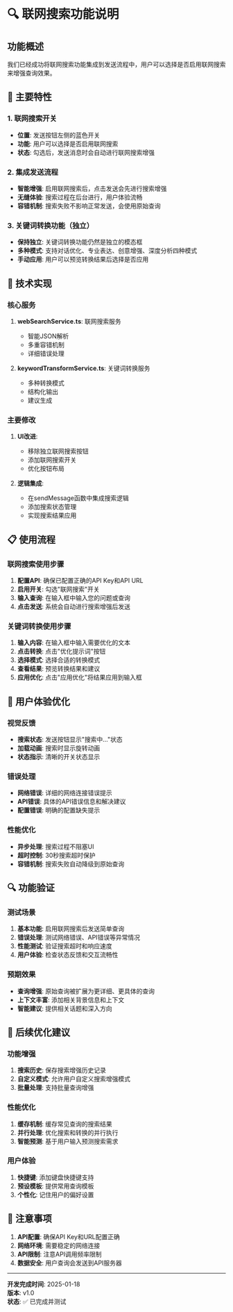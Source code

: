 # 🔍 联网搜索功能说明

## 功能概述

我们已经成功将联网搜索功能集成到发送流程中，用户可以选择是否启用联网搜索来增强查询效果。

## 🎯 主要特性

### 1. 联网搜索开关
- **位置**: 发送按钮左侧的蓝色开关
- **功能**: 用户可以选择是否启用联网搜索
- **状态**: 勾选后，发送消息时会自动进行联网搜索增强

### 2. 集成发送流程
- **智能增强**: 启用联网搜索后，点击发送会先进行搜索增强
- **无缝体验**: 搜索过程在后台进行，用户体验流畅
- **容错机制**: 搜索失败不影响正常发送，会使用原始查询

### 3. 关键词转换功能（独立）
- **保持独立**: 关键词转换功能仍然是独立的模态框
- **多种模式**: 支持对话优化、专业表达、创意增强、深度分析四种模式
- **手动应用**: 用户可以预览转换结果后选择是否应用

## 🔧 技术实现

### 核心服务
1. **webSearchService.ts**: 联网搜索服务
   - 智能JSON解析
   - 多重容错机制
   - 详细错误处理

2. **keywordTransformService.ts**: 关键词转换服务
   - 多种转换模式
   - 结构化输出
   - 建议生成

### 主要修改
1. **UI改进**: 
   - 移除独立联网搜索按钮
   - 添加联网搜索开关
   - 优化按钮布局

2. **逻辑集成**:
   - 在sendMessage函数中集成搜索逻辑
   - 添加搜索状态管理
   - 实现搜索结果应用

## 📋 使用流程

### 联网搜索使用步骤
1. **配置API**: 确保已配置正确的API Key和API URL
2. **启用开关**: 勾选"联网搜索"开关
3. **输入查询**: 在输入框中输入您的问题或查询
4. **点击发送**: 系统会自动进行搜索增强后发送

### 关键词转换使用步骤
1. **输入内容**: 在输入框中输入需要优化的文本
2. **点击转换**: 点击"优化提示词"按钮
3. **选择模式**: 选择合适的转换模式
4. **查看结果**: 预览转换结果和建议
5. **应用优化**: 点击"应用优化"将结果应用到输入框

## 🎨 用户体验优化

### 视觉反馈
- **搜索状态**: 发送按钮显示"搜索中..."状态
- **加载动画**: 搜索时显示旋转动画
- **状态指示**: 清晰的开关状态显示

### 错误处理
- **网络错误**: 详细的网络连接错误提示
- **API错误**: 具体的API错误信息和解决建议
- **配置错误**: 明确的配置缺失提示

### 性能优化
- **异步处理**: 搜索过程不阻塞UI
- **超时控制**: 30秒搜索超时保护
- **容错机制**: 搜索失败自动降级到原始查询

## 🔍 功能验证

### 测试场景
1. **基本功能**: 启用联网搜索后发送简单查询
2. **错误处理**: 测试网络错误、API错误等异常情况
3. **性能测试**: 验证搜索超时和响应速度
4. **用户体验**: 检查状态反馈和交互流畅性

### 预期效果
- **查询增强**: 原始查询被扩展为更详细、更具体的查询
- **上下文丰富**: 添加相关背景信息和上下文
- **智能建议**: 提供相关话题和深入方向

## 🚀 后续优化建议

### 功能增强
1. **搜索历史**: 保存搜索增强历史记录
2. **自定义模式**: 允许用户自定义搜索增强模式
3. **批量处理**: 支持批量查询增强

### 性能优化
1. **缓存机制**: 缓存常见查询的搜索结果
2. **并行处理**: 优化搜索和转换的并行执行
3. **智能预测**: 基于用户输入预测搜索需求

### 用户体验
1. **快捷键**: 添加键盘快捷键支持
2. **预设模板**: 提供常用查询模板
3. **个性化**: 记住用户的偏好设置

## 📝 注意事项

1. **API配置**: 确保API Key和URL配置正确
2. **网络环境**: 需要稳定的网络连接
3. **API限制**: 注意API调用频率限制
4. **数据安全**: 用户查询会发送到API服务器

---

**开发完成时间**: 2025-01-18  
**版本**: v1.0  
**状态**: ✅ 已完成并测试
